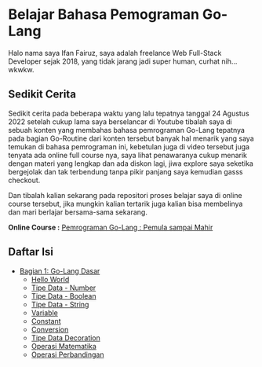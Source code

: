 # Belajar Bahasa Pemograman Go-Lang

Halo nama saya Ifan Fairuz, saya adalah freelance Web Full-Stack Developer sejak 2018, yang tidak jarang jadi super human, curhat nih... wkwkw.

## Sedikit Cerita

Sedikit cerita pada beberapa waktu yang lalu tepatnya tanggal 24 Agustus 2022 setelah cukup lama saya berselancar di Youtube tibalah saya di sebuah konten yang membahas bahasa pemrograman Go-Lang tepatnya pada bagian Go-Routine dari konten tersebut banyak hal menarik yang saya temukan di bahasa pemrograman ini, kebetulan juga di video tersebut juga tenyata ada online full course nya, saya lihat penawaranya cukup menarik dengan materi yang lengkap dan ada diskon lagi, jiwa explore saya seketika bergejolak dan tak terbendung tanpa pikir panjang saya kemudian gasss checkout.

Dan tibalah kalian sekarang pada repositori proses belajar saya di online course tersebut, jika mungkin kalian tertarik juga kalian bisa membelinya dan mari berlajar bersama-sama sekarang.

**Online Course :**
[Pemrograman Go-Lang : Pemula sampai Mahir](https://www.udemy.com/course/pemrograman-go-lang-pemula-sampai-mahir/)

## Daftar Isi

 - [Bagian 1: Go-Lang Dasar](https://github.com/ifanfairuz/golang-course/tree/main/Bagian%201:%20Go-Lang%20Dasar)
	 - [Hello World](https://github.com/ifanfairuz/golang-course/tree/main/Bagian%201:%20Go-Lang%20Dasar/1_helloworld)
	 - [Tipe Data - Number](https://github.com/ifanfairuz/golang-course/tree/main/Bagian%201:%20Go-Lang%20Dasar/2_typedata_number)
	 - [Tipe Data - Boolean](https://github.com/ifanfairuz/golang-course/tree/main/Bagian%201:%20Go-Lang%20Dasar/3_typedata_boolean)
	 - [Tipe Data - String](https://github.com/ifanfairuz/golang-course/tree/main/Bagian%201:%20Go-Lang%20Dasar/4_typedata_string)
	 - [Variable](https://github.com/ifanfairuz/golang-course/tree/main/Bagian%201:%20Go-Lang%20Dasar/5_variable)
	 - [Constant](https://github.com/ifanfairuz/golang-course/tree/main/Bagian%201:%20Go-Lang%20Dasar/6_constant)
	 - [Conversion](https://github.com/ifanfairuz/golang-course/tree/main/Bagian%201:%20Go-Lang%20Dasar/7_conversion)
	 - [Tipe Data Decoration](https://github.com/ifanfairuz/golang-course/tree/main/Bagian%201:%20Go-Lang%20Dasar/8_typedata_decoration)
	 - [Operasi Matematika](https://github.com/ifanfairuz/golang-course/tree/main/Bagian%201:%20Go-Lang%20Dasar/9_math_operation)
	 - [Operasi Perbandingan](https://github.com/ifanfairuz/golang-course/tree/main/Bagian%201:%20Go-Lang%20Dasar/10_comparation_operation)